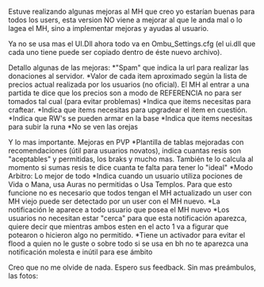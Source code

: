 Estuve realizando algunas mejoras al MH que creo yo estarían buenas para todos los users, esta version NO viene a mejorar al que le anda mal o lo lagea el MH, sino a implementar mejoras y ayudas al usuario.

Ya no se usa mas el UI.Dll ahora todo va en Ombu_Settings.cfg (el ui.dll que cada uno tiene puede ser copiado dentro de éste nuevo archivo).

Detallo algunas de las mejoras:
*"Spam" que indica la url para realizar las donaciones al servidor.
*Valor de cada item aproximado según la lista de precios actual realizada por los usuarios (no oficial). El MH al entrar a una partida te dice que los precios son a modo de REFERENCIA no para ser tomados tal cual (para evitar problemas)
*Indica que items necesitas para craftear.
*Indica que items necesitas para upgradear el item en cuestión.
*Indica que RW's se pueden armar en la base
*Indica que items necesitas para subir la runa
*No se ven las orejas

Y lo mas importante. Mejoras en PVP
*Plantilla de tablas mejoradas con recomendaciones (útil para usuarios novatos), indica cuantas resis son "aceptables" y permitidas, los braks y mucho mas. También te lo calcula al momento si sumas resis te dice cuanta te falta para tener lo "ideal"
*Modo Arbitro: Lo mejor de todo
*Indica cuando un usuario utiliza pociones de Vida o Mana, usa Auras no permitidas o Usa Templos.
Para que esto funcione no es necesario que todos tengan el MH actualizado un user con MH viejo puede ser detectado por un user con el MH nuevo.
*La notificación le aparece a todo usuario que posea el MH nuevo
*Los usuarios no necesitan estar "cerca" para que esta notificación aparezca, quiere decir que mientras ambos esten en el acto 1 va a figurar que potearon o hicieron algo no permitido.
*Tiene un activador para evitar el flood a quien no le guste o sobre todo si se usa en bh no te aparezca una notificación molesta e inútil para ese ámbito

Creo que no me olvide de nada. Espero sus feedback.
Sin mas preámbulos, las fotos: 
